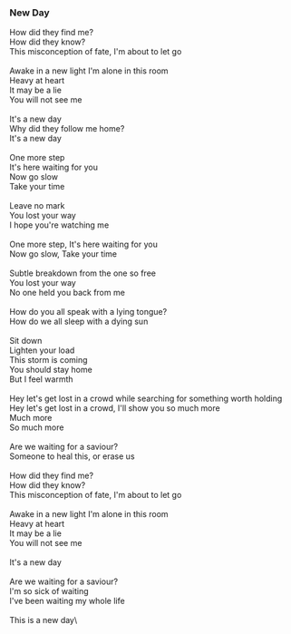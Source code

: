 ### New Day

How did they find me?\
How did they know?\
This misconception of fate, I'm about to let go\
\
Awake in a new light I'm alone in this room\
Heavy at heart\
It may be a lie\
You will not see me\
\
It's a new day\
Why did they follow me home?\
It's a new day\
\
One more step\
It's here waiting for you\
Now go slow\
Take your time\
\
Leave no mark\
You lost your way\
I hope you're watching me\
\
One more step, It's here waiting for you\
Now go slow, Take your time\
\
Subtle breakdown from the one so free\
You lost your way\
No one held you back from me\
\
How do you all speak with a lying tongue?\
How do we all sleep with a dying sun\
\
Sit down\
Lighten your load\
This storm is coming\
You should stay home\
But I feel warmth\
\
Hey let's get lost in a crowd while searching for something worth holding\
Hey let's get lost in a crowd, I'll show you so much more\
Much more\
So much more\
\
Are we waiting for a saviour?\
Someone to heal this, or erase us\
\
How did they find me?\
How did they know?\
This misconception of fate, I'm about to let go\
\
Awake in a new light I'm alone in this room\
Heavy at heart\
It may be a lie\
You will not see me\
\
It's a new day\
\
Are we waiting for a saviour?\
I'm so sick of waiting\
I've been waiting my whole life\
\
This is a new day\
